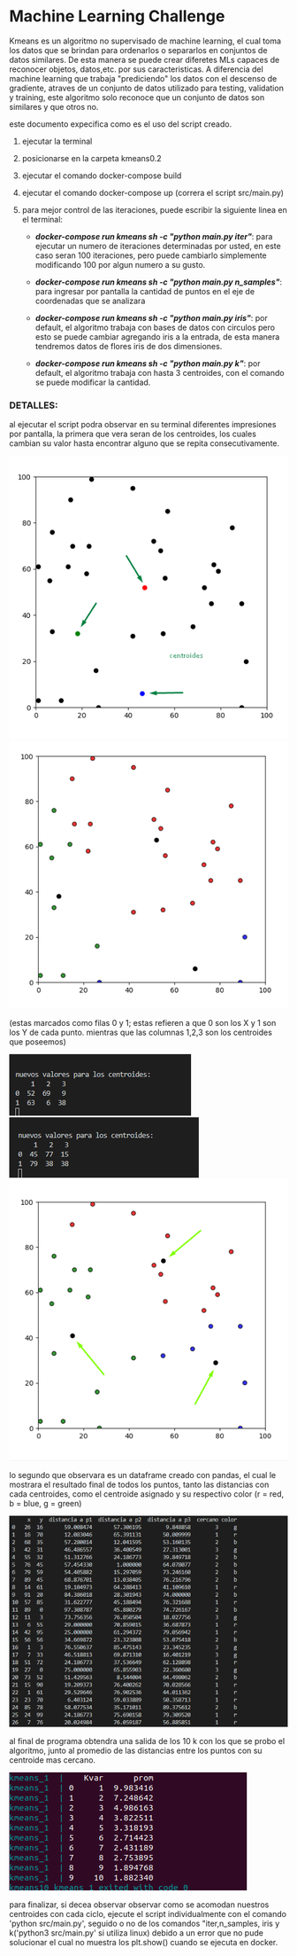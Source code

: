 # Machine Learning Challenge

Kmeans es un algoritmo no supervisado de machine learning, el cual toma los datos que se brindan para ordenarlos o separarlos
en conjuntos de datos similares. De esta manera se puede crear diferetes MLs capaces de reconocer objetos, datos,etc. 
por sus caracteristicas. 
A diferencia del machine learning que trabaja "prediciendo" los datos con el descenso de gradiente,
atraves de un conjunto de datos utilizado para testing, validation y training, este algoritmo solo reconoce que un conjunto
de datos son similares y que otros no.

 
este documento expecifica como es el uso del script creado.
1) ejecutar la terminal
2) posicionarse en la carpeta kmeans0.2
3) ejecutar el comando docker-compose build
4) ejecutar el comando docker-compose up (correra el script src/main.py)
5) para mejor control de las iteraciones, puede escribir la siguiente linea en el terminal:

	- ***docker-compose run kmeans sh -c "python main.py iter"***: para ejecutar un numero de iteraciones determinadas por usted,
	en este caso seran 100 iteraciones, pero puede cambiarlo simplemente modificando 100 por algun numero a su gusto.


	- ***docker-compose run kmeans sh -c "python main.py n_samples"***: para ingresar por pantalla la cantidad de puntos en el eje
	de coordenadas que se analizara


	- ***docker-compose run kmeans sh -c "python main.py iris"***: por default, el algoritmo trabaja con bases de datos con circulos pero
	esto se puede cambiar agregando iris a la entrada, de esta manera tendremos datos de flores iris de dos dimensiones. 


	- ***docker-compose run kmeans sh -c "python main.py k"***: por default, el algoritmo trabaja con hasta 3 centroides, con el comando
	se puede modificar la cantidad.




### DETALLES:
al ejecutar el script podra observar en su terminal diferentes impresiones por pantalla, la primera que vera seran
	de los centroides, los cuales cambian su valor hasta encontrar alguno que se repita consecutivamente.
  
![img](./img/1.png)
![img](./img/2.png)

(estas marcados como filas 0 y 1; estas refieren a que 0 son los X y 1 son los Y de cada punto. mientras que las
	columnas 1,2,3 son los centroides que poseemos)
  
  
![img](./img/3.png)
![img](./img/5.png)
![img](./img/4.png)


lo segundo que observara es un dataframe creado con pandas, el cual le mostrara el resultado final de todos los 
	puntos, tanto las distancias con cada centroides, como el centroide asignado y su respectivo color
	(r = red, b = blue, g = green)
  
![img](./img/6.png)

al final de programa obtendra una salida de los 10 k con los que se probo el algoritmo, junto al promedio de las distancias entre los puntos con su centroide mas cercano.

![img](./img/KProm.png)


para finalizar, si decea observar observar como se acomodan nuestros centroides con cada ciclo, ejecute el script
individualmente con el comando 'python src/main.py', seguido o no de los comandos "iter,n_samples, iris y k('python3 src/main.py' si utiliza
linux) debido a un error que no pude solucionar el cual no muestra los plt.show() cuando se ejecuta en docker.
  
  
